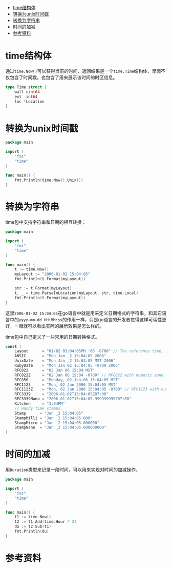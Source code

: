 - [time结构体](#time结构体)
- [转换为unix时间戳](#转换为unix时间戳)
- [转换为字符串](#转换为字符串)
- [时间的加减](#时间的加减)
- [参考资料](#参考资料)

# time结构体

通过`time.Now()`可以获得当前的时间，返回结果是一个`time.Time`结构体，里面不仅包含了时间戳，也包含了用来展示该时间的时区信息。

```go
type Time struct {
	wall uint64
	ext  int64
	loc *Location
}
```

# 转换为unix时间戳

```go
package main

import (
	"fmt"
	"time"
)

func main() {
	fmt.Println(time.Now().Unix())
}

```

# 转换为字符串

time包中支持字符串和日期的相互转换：

```go
package main

import (
	"fmt"
	"time"
)

func main() {
	t := time.Now()
	myLayout := "2006-01-02 15:04:05"
	fmt.Println(t.Format(myLayout))

	str := t.Format(myLayout)
	t, _ = time.ParseInLocation(myLayout, str, time.Local)
	fmt.Println(t.Format(myLayout))
}

```

这里`2006-01-02 15:04:05`在go语言中就是用来定义日期格式的字符串，和其它语言中的`yyyy-mm-dd HH:MM:ss`的作用一样，只是go语言的开发者觉得这样可读性更好，一眼就可以看出实际的展示效果是怎么样的。

time包中自己定义了一些常用的日期转换格式。

```go
const (
	Layout      = "01/02 03:04:05PM '06 -0700" // The reference time, in numerical order.
	ANSIC       = "Mon Jan _2 15:04:05 2006"
	UnixDate    = "Mon Jan _2 15:04:05 MST 2006"
	RubyDate    = "Mon Jan 02 15:04:05 -0700 2006"
	RFC822      = "02 Jan 06 15:04 MST"
	RFC822Z     = "02 Jan 06 15:04 -0700" // RFC822 with numeric zone
	RFC850      = "Monday, 02-Jan-06 15:04:05 MST"
	RFC1123     = "Mon, 02 Jan 2006 15:04:05 MST"
	RFC1123Z    = "Mon, 02 Jan 2006 15:04:05 -0700" // RFC1123 with numeric zone
	RFC3339     = "2006-01-02T15:04:05Z07:00"
	RFC3339Nano = "2006-01-02T15:04:05.999999999Z07:00"
	Kitchen     = "3:04PM"
	// Handy time stamps.
	Stamp      = "Jan _2 15:04:05"
	StampMilli = "Jan _2 15:04:05.000"
	StampMicro = "Jan _2 15:04:05.000000"
	StampNano  = "Jan _2 15:04:05.000000000"
)
```

# 时间的加减

用`Duration`类型来记录一段时间，可以用来实现对时间的加减操作。

```go
package main

import (
	"fmt"
	"time"
)

func main() {
	t1 := time.Now()
	t2 := t1.Add(time.Hour * 2)
	du := t2.Sub(t1)
	fmt.Println(du)
}
```

# 参考资料
